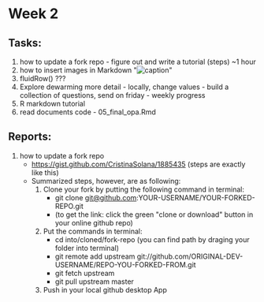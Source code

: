 # Week 2 

## Tasks:
1. how to update a fork repo - figure out and write a tutorial (steps) ~1 hour
2. how to insert images in Markdown "![caption]()"
3. fluidRow() ???
4. Explore dewarming more detail - locally, change values - build a collection of questions, send on friday - weekly progress
5. R markdown tutorial
6. read documents code - 05_final_opa.Rmd


## Reports:
1. how to update a fork repo
   - https://gist.github.com/CristinaSolana/1885435 (steps are exactly like this)
   - Summarized steps, however, are as following:
     1. Clone your fork by putting the following command in terminal: 
        - git clone git@github.com:YOUR-USERNAME/YOUR-FORKED-REPO.git
        - (to get the link: click the green "clone or download" button in your online github repo)
     2. Put the commands in terminal: 
        - cd into/cloned/fork-repo (you can find path by draging your folder into terminal)
        - git remote add upstream git://github.com/ORIGINAL-DEV-USERNAME/REPO-YOU-FORKED-FROM.git
        - git fetch upstream
        - git pull upstream master
     3. Push in your local github desktop App
